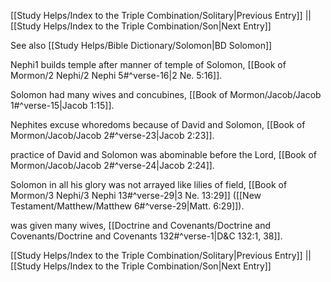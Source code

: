 [[Study Helps/Index to the Triple Combination/Solitary|Previous Entry]]  ||  [[Study Helps/Index to the Triple Combination/Son|Next Entry]]

 See also [[Study Helps/Bible Dictionary/Solomon|BD Solomon]]

 Nephi1 builds temple after manner of temple of Solomon, [[Book of Mormon/2 Nephi/2 Nephi 5#^verse-16|2 Ne. 5:16]].

 Solomon had many wives and concubines, [[Book of Mormon/Jacob/Jacob 1#^verse-15|Jacob 1:15]].

 Nephites excuse whoredoms because of David and Solomon, [[Book of Mormon/Jacob/Jacob 2#^verse-23|Jacob 2:23]].

 practice of David and Solomon was abominable before the Lord, [[Book of Mormon/Jacob/Jacob 2#^verse-24|Jacob 2:24]].

 Solomon in all his glory was not arrayed like lilies of field, [[Book of Mormon/3 Nephi/3 Nephi 13#^verse-29|3 Ne. 13:29]] ([[New Testament/Matthew/Matthew 6#^verse-29|Matt. 6:29]]).

 was given many wives, [[Doctrine and Covenants/Doctrine and Covenants/Doctrine and Covenants 132#^verse-1|D&C 132:1, 38]].

[[Study Helps/Index to the Triple Combination/Solitary|Previous Entry]]  ||  [[Study Helps/Index to the Triple Combination/Son|Next Entry]]